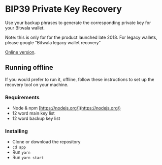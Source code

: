 # BIP39 Private Key Recovery

Use your backup phrases to generate the corresponding private key for your Bitwala wallet.

Note: this is only for for the product launched late 2018. For legacy wallets, please google "Bitwala legacy wallet recovery"

[Online version](https://bitwala.github.io/bip39-recovery/).

## Running offline

If you would prefer to run it, offline, follow these instructions to set up the recovery tool on your machine.

### Requirements

- Node & npm [https://nodejs.org/](https://nodejs.org/)
- 12 word main key list
- 12 word backup key list

### Installing

- Clone or download the repository
- `cd app`
- Run `yarn`
- Run `yarn start`
